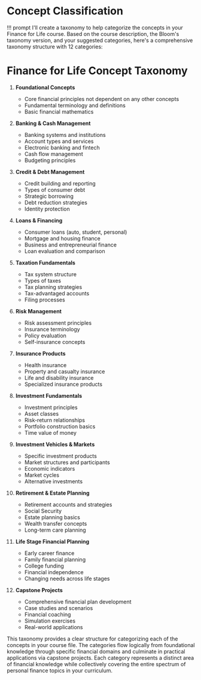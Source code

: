 # Concept Classification

!!! prompt
    I'll create a taxonomy to help categorize the concepts in your Finance for Life course. Based on the course description, the Bloom's taxonomy version, and your suggested categories, here's a comprehensive taxonomy structure with 12 categories:

# Finance for Life Concept Taxonomy

1. **Foundational Concepts**
   - Core financial principles not dependent on any other concepts
   - Fundamental terminology and definitions 
   - Basic financial mathematics

2. **Banking & Cash Management**
   - Banking systems and institutions
   - Account types and services
   - Electronic banking and fintech
   - Cash flow management
   - Budgeting principles

3. **Credit & Debt Management**
   - Credit building and reporting
   - Types of consumer debt
   - Strategic borrowing
   - Debt reduction strategies
   - Identity protection

4. **Loans & Financing**
   - Consumer loans (auto, student, personal)
   - Mortgage and housing finance
   - Business and entrepreneurial finance
   - Loan evaluation and comparison

5. **Taxation Fundamentals**
   - Tax system structure
   - Types of taxes
   - Tax planning strategies
   - Tax-advantaged accounts
   - Filing processes

6. **Risk Management**
   - Risk assessment principles
   - Insurance terminology
   - Policy evaluation
   - Self-insurance concepts

7. **Insurance Products**
   - Health insurance
   - Property and casualty insurance
   - Life and disability insurance
   - Specialized insurance products

8. **Investment Fundamentals**
   - Investment principles
   - Asset classes
   - Risk-return relationships
   - Portfolio construction basics
   - Time value of money

9. **Investment Vehicles & Markets**
   - Specific investment products
   - Market structures and participants
   - Economic indicators
   - Market cycles
   - Alternative investments

10. **Retirement & Estate Planning**
    - Retirement accounts and strategies
    - Social Security
    - Estate planning basics
    - Wealth transfer concepts
    - Long-term care planning

11. **Life Stage Financial Planning**
    - Early career finance
    - Family financial planning
    - College funding
    - Financial independence
    - Changing needs across life stages

12. **Capstone Projects**
    - Comprehensive financial plan development
    - Case studies and scenarios
    - Financial coaching
    - Simulation exercises
    - Real-world applications

This taxonomy provides a clear structure for categorizing each of the concepts in your course file. The categories flow logically from foundational knowledge through specific financial domains and culminate in practical applications via capstone projects. Each category represents a distinct area of financial knowledge while collectively covering the entire spectrum of personal finance topics in your curriculum.